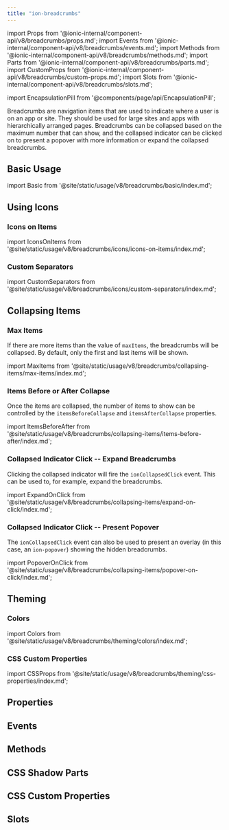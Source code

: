 ```yaml
---
title: "ion-breadcrumbs"
---
```

import Props from '@ionic-internal/component-api/v8/breadcrumbs/props.md';
import Events from '@ionic-internal/component-api/v8/breadcrumbs/events.md';
import Methods from '@ionic-internal/component-api/v8/breadcrumbs/methods.md';
import Parts from '@ionic-internal/component-api/v8/breadcrumbs/parts.md';
import CustomProps from '@ionic-internal/component-api/v8/breadcrumbs/custom-props.md';
import Slots from '@ionic-internal/component-api/v8/breadcrumbs/slots.md';



import EncapsulationPill from '@components/page/api/EncapsulationPill';

<EncapsulationPill type="shadow" />

Breadcrumbs are navigation items that are used to indicate where a user is on an app or site. They should be used for large sites and apps with hierarchically arranged pages. Breadcrumbs can be collapsed based on the maximum number that can show, and the collapsed indicator can be clicked on to present a popover with more information or expand the collapsed breadcrumbs.

## Basic Usage

import Basic from '@site/static/usage/v8/breadcrumbs/basic/index.md';

<Basic />

## Using Icons

### Icons on Items

import IconsOnItems from '@site/static/usage/v8/breadcrumbs/icons/icons-on-items/index.md';

<IconsOnItems />

### Custom Separators

import CustomSeparators from '@site/static/usage/v8/breadcrumbs/icons/custom-separators/index.md';

<CustomSeparators />

## Collapsing Items

### Max Items

If there are more items than the value of `maxItems`, the breadcrumbs will be collapsed. By default, only the first and last items will be shown.

import MaxItems from '@site/static/usage/v8/breadcrumbs/collapsing-items/max-items/index.md';

<MaxItems />

### Items Before or After Collapse

Once the items are collapsed, the number of items to show can be controlled by the `itemsBeforeCollapse` and `itemsAfterCollapse` properties.

import ItemsBeforeAfter from '@site/static/usage/v8/breadcrumbs/collapsing-items/items-before-after/index.md';

<ItemsBeforeAfter />

### Collapsed Indicator Click -- Expand Breadcrumbs

Clicking the collapsed indicator will fire the `ionCollapsedClick` event. This can be used to, for example, expand the breadcrumbs.

import ExpandOnClick from '@site/static/usage/v8/breadcrumbs/collapsing-items/expand-on-click/index.md';

<ExpandOnClick />

### Collapsed Indicator Click -- Present Popover

The `ionCollapsedClick` event can also be used to present an overlay (in this case, an `ion-popover`) showing the hidden breadcrumbs.

import PopoverOnClick from '@site/static/usage/v8/breadcrumbs/collapsing-items/popover-on-click/index.md';

<PopoverOnClick />

## Theming

### Colors

import Colors from '@site/static/usage/v8/breadcrumbs/theming/colors/index.md';

<Colors />

### CSS Custom Properties

import CSSProps from '@site/static/usage/v8/breadcrumbs/theming/css-properties/index.md';

<CSSProps />


## Properties
<Props />

## Events
<Events />

## Methods
<Methods />

## CSS Shadow Parts
<Parts />

## CSS Custom Properties
<CustomProps />

## Slots
<Slots />
